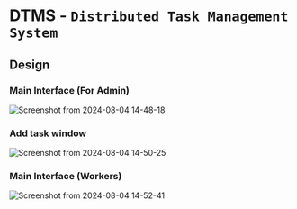 # DTMS - `Distributed Task Management System`
## Design
### Main Interface (For Admin)
![Screenshot from 2024-08-04 14-48-18](https://github.com/user-attachments/assets/8d7dd527-0cae-479a-875e-66a578d3dea5)

### Add task window
![Screenshot from 2024-08-04 14-50-25](https://github.com/user-attachments/assets/bd8f19b9-903f-42e2-b87c-6ca4e4edeadd)

### Main Interface (Workers)
![Screenshot from 2024-08-04 14-52-41](https://github.com/user-attachments/assets/97cdb813-dd75-404c-9cd9-c7dccad505dd)
